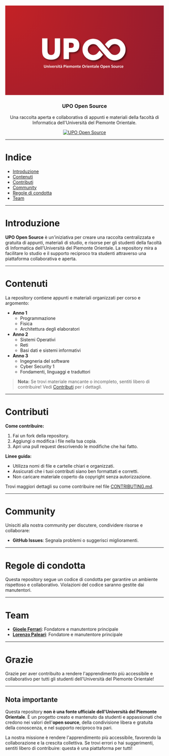 <p align="center">
    <img src="logo.png" alt="UPO logo">
</p>

<h3 align="center">UPO Open Source</h3>

<p align="center">
    Una raccolta aperta e collaborativa di appunti e materiali della facoltà di Informatica dell'Università del Piemonte Orientale.
</p>

<p align="center">
    <a href="https://github.com/UPOOpenSource">
        <img alt="UPO Open Source" src="https://img.shields.io/badge/UPO-Informatica-blue.svg">
    </a>
</p>

---

# Indice

- [Introduzione](#introduzione)
- [Contenuti](#contenuti)
- [Contributi](#contributi)
- [Community](#community)
- [Regole di condotta](#regole-di-condotta)
- [Team](#team)

---

# Introduzione

**UPO Open Source** è un'iniziativa per creare una raccolta centralizzata e gratuita di appunti, materiali di studio, e risorse per gli studenti della facoltà di Informatica dell'Università del Piemonte Orientale. La repository mira a facilitare lo studio e il supporto reciproco tra studenti attraverso una piattaforma collaborativa e aperta.

---

# Contenuti

La repository contiene appunti e materiali organizzati per corso e argomento:

- **Anno 1**
  - Programmazione
  - Fisica
  - Architettura degli elaboratori
- **Anno 2**
  - Sistemi Operativi
  - Reti
  - Basi dati e sistemi informativi
- **Anno 3**
  - Ingegneria del software
  - Cyber Security 1
  - Fondamenti, linguaggi e traduttori

> **Nota:** Se trovi materiale mancante o incompleto, sentiti libero di contribuire! Vedi [Contributi](#contributi) per i dettagli.

---

# Contributi

**Come contribuire:**

1. Fai un fork della repository.
2. Aggiungi o modifica i file nella tua copia.
3. Apri una pull request descrivendo le modifiche che hai fatto.

**Linee guida:**

- Utilizza nomi di file e cartelle chiari e organizzati.
- Assicurati che i tuoi contributi siano ben formattati e corretti.
- Non caricare materiale coperto da copyright senza autorizzazione.

Trovi maggiori dettagli su come contribuire nel file [CONTRIBUTING.md](CONTRIBUTING.md).

---

# Community

Unisciti alla nostra community per discutere, condividere risorse e collaborare:

- **GitHub Issues**: Segnala problemi o suggerisci miglioramenti.

---

# Regole di condotta

Questa repository segue un codice di condotta per garantire un ambiente rispettoso e collaborativo. Violazioni del codice saranno gestite dai manutentori.

---

# Team

- **[Gioele Ferrari](https://github.com/gioele-ferrari)**: Fondatore e manutentore principale
- **[Lorenzo Paleari](https://github.com/Lorenzo-Paleari)**: Fondatore e manutentore principale

---

# Grazie

Grazie per aver contribuito a rendere l'apprendimento più accessibile e collaborativo per tutti gli studenti dell'Università del Piemonte Orientale!

---

## Nota importante

Questa repository **non è una fonte ufficiale dell'Università del Piemonte Orientale**. È un progetto creato e mantenuto da studenti e appassionati che credono nei valori dell'**open source**, della condivisione libera e gratuita della conoscenza, e nel supporto reciproco tra pari.

La nostra missione è rendere l'apprendimento più accessibile, favorendo la collaborazione e la crescita collettiva. Se trovi errori o hai suggerimenti, sentiti libero di contribuire: questa è una piattaforma per tutti!
